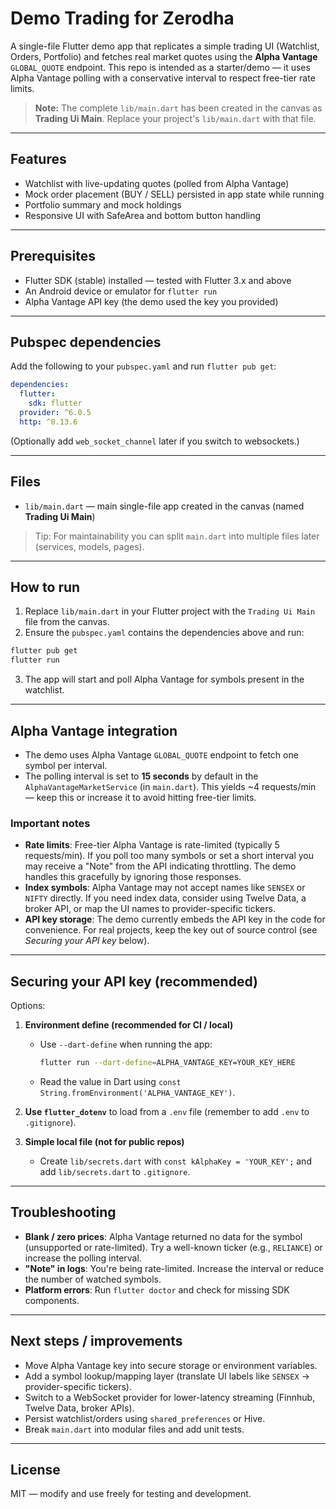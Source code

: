 # Demo Trading for Zerodha

A single-file Flutter demo app that replicates a simple trading UI (Watchlist, Orders, Portfolio) and fetches real market quotes using the **Alpha Vantage** `GLOBAL_QUOTE` endpoint. This repo is intended as a starter/demo — it uses Alpha Vantage polling with a conservative interval to respect free-tier rate limits.

> **Note:** The complete `lib/main.dart` has been created in the canvas as **Trading Ui Main**. Replace your project's `lib/main.dart` with that file.

---

## Features

* Watchlist with live-updating quotes (polled from Alpha Vantage)
* Mock order placement (BUY / SELL) persisted in app state while running
* Portfolio summary and mock holdings
* Responsive UI with SafeArea and bottom button handling

---

## Prerequisites

* Flutter SDK (stable) installed — tested with Flutter 3.x and above
* An Android device or emulator for `flutter run`
* Alpha Vantage API key (the demo used the key you provided)

---

## Pubspec dependencies

Add the following to your `pubspec.yaml` and run `flutter pub get`:

```yaml
dependencies:
  flutter:
    sdk: flutter
  provider: ^6.0.5
  http: ^0.13.6
```

(Optionally add `web_socket_channel` later if you switch to websockets.)

---

## Files

* `lib/main.dart` — main single-file app created in the canvas (named **Trading Ui Main**)

> Tip: For maintainability you can split `main.dart` into multiple files later (services, models, pages).

---

## How to run

1. Replace `lib/main.dart` in your Flutter project with the `Trading Ui Main` file from the canvas.
2. Ensure the `pubspec.yaml` contains the dependencies above and run:

```bash
flutter pub get
flutter run
```

3. The app will start and poll Alpha Vantage for symbols present in the watchlist.

---

## Alpha Vantage integration

* The demo uses Alpha Vantage `GLOBAL_QUOTE` endpoint to fetch one symbol per interval.
* The polling interval is set to **15 seconds** by default in the `AlphaVantageMarketService` (in `main.dart`). This yields ~4 requests/min — keep this or increase it to avoid hitting free-tier limits.

### Important notes

* **Rate limits**: Free-tier Alpha Vantage is rate-limited (typically 5 requests/min). If you poll too many symbols or set a short interval you may receive a "Note" from the API indicating throttling. The demo handles this gracefully by ignoring those responses.
* **Index symbols**: Alpha Vantage may not accept names like `SENSEX` or `NIFTY` directly. If you need index data, consider using Twelve Data, a broker API, or map the UI names to provider-specific tickers.
* **API key storage**: The demo currently embeds the API key in the code for convenience. For real projects, keep the key out of source control (see *Securing your API key* below).

---

## Securing your API key (recommended)

Options:

1. **Environment define (recommended for CI / local)**

   * Use `--dart-define` when running the app:

     ```bash
     flutter run --dart-define=ALPHA_VANTAGE_KEY=YOUR_KEY_HERE
     ```
   * Read the value in Dart using `const String.fromEnvironment('ALPHA_VANTAGE_KEY')`.

2. **Use `flutter_dotenv`** to load from a `.env` file (remember to add `.env` to `.gitignore`).

3. **Simple local file (not for public repos)**

   * Create `lib/secrets.dart` with `const kAlphaKey = 'YOUR_KEY';` and add `lib/secrets.dart` to `.gitignore`.

---

## Troubleshooting

* **Blank / zero prices**: Alpha Vantage returned no data for the symbol (unsupported or rate-limited). Try a well-known ticker (e.g., `RELIANCE`) or increase the polling interval.
* **"Note" in logs**: You're being rate-limited. Increase the interval or reduce the number of watched symbols.
* **Platform errors**: Run `flutter doctor` and check for missing SDK components.

---

## Next steps / improvements

* Move Alpha Vantage key into secure storage or environment variables.
* Add a symbol lookup/mapping layer (translate UI labels like `SENSEX` → provider-specific tickers).
* Switch to a WebSocket provider for lower-latency streaming (Finnhub, Twelve Data, broker APIs).
* Persist watchlist/orders using `shared_preferences` or Hive.
* Break `main.dart` into modular files and add unit tests.

---

## License

MIT — modify and use freely for testing and development.
